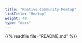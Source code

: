 ```yaml
---
title: "Knative Community Meetup"
linkTitle: "Meetup"
weight: 40
type: "docs"
---
```


{{% readfile file="README.md" %}}
